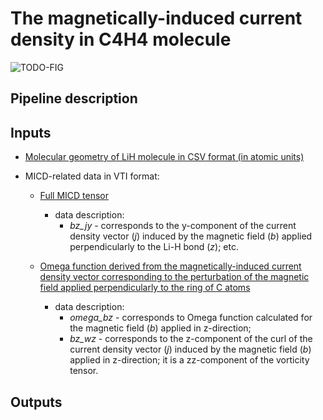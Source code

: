 # The magnetically-induced current density in C4H4 molecule

![TODO-FIG](link)


## Pipeline description


## Inputs

* [Molecular geometry of LiH molecule in CSV format (in atomic units)](data/C4H4_MICD/C4H4.csv)

* MICD-related data in VTI format:

  * [Full MICD tensor](todo)
    * data description:
      * *bz_jy* - corresponds to the y-component of the current density vector (*j*) induced by the magnetic field (*b*) applied perpendicularly to the Li-H bond (*z*); etc.

  * [Omega function derived from the magnetically-induced current density vector corresponding to the perturbation of the magnetic field applied perpendicularly to the ring of C atoms](data/C4H4_MICD/vti/start_data_omega_bz.vti)
    * data description:
      * *omega_bz* - corresponds to Omega function calculated for the magnetic field (*b*) applied in z-direction;
      * *bz_wz* - corresponds to the z-component of the curl of the current density vector (*j*) induced by the magnetic field (*b*) applied in z-direction; it is a zz-component of the vorticity tensor.

## Outputs

